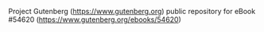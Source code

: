Project Gutenberg (https://www.gutenberg.org) public repository for
eBook #54620 (https://www.gutenberg.org/ebooks/54620)
